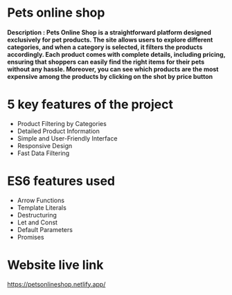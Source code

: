 # Pets online shop
#### Description :  Pets Online Shop is a straightforward platform designed exclusively for pet products. The site allows users to explore different categories, and when a category is selected, it filters the products accordingly. Each product comes with complete details, including pricing, ensuring that shoppers can easily find the right items for their pets without any hassle. Moreover, you can see which products are the most expensive among the products by clicking on the shot by price button
# 5 key features of the project
* Product Filtering by Categories
* Detailed Product Information
* Simple and User-Friendly Interface
* Responsive Design
* Fast Data Filtering
# ES6 features used
* Arrow Functions
* Template Literals
* Destructuring
* Let and Const
* Default Parameters
* Promises
# Website live link
https://petsonlineshop.netlify.app/
